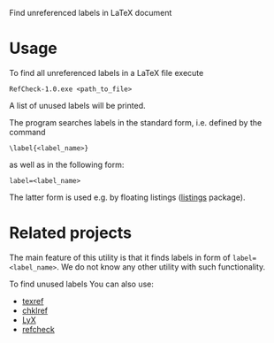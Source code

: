 Find unreferenced labels in LaTeX document

# Usage #

To find all unreferenced labels in a LaTeX file execute

```
RefCheck-1.0.exe <path_to_file>
```

A list of unused labels will be printed.

The program searches labels in the standard form, i.e. defined by the command

```
\label{<label_name>}
```

as well as in the following form:

```
label=<label_name>
```

The latter form is used e.g. by floating listings ([listings](http://www.ctan.org/tex-archive/macros/latex/contrib/listings/) package).

# Related projects #

The main feature of this utility is that it finds labels in form of `label=<label_name>`. We do not know any other utility with such functionality.

To find unused labels You can also use:

  * [texref](http://www.ctan.org/pkg/texref)
  * [chklref](http://www.ctan.org/pkg/chklref)
  * [LyX](http://www.lyx.org/)
  * [refcheck](http://www.ipme.ru/ipme/labs/mv/refcheck.sty)